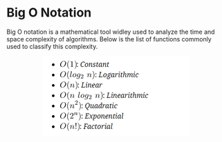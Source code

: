 # Big O Notation

Big O notation is a mathematical tool widley used to analyze the time and space complexity of algorithms. Below is the list of functions commonly used to classify this complexity.

<p align="center">
  <img src="https://github.com/sam623/python_algorithms_and_data_structures/blob/main/Big_O_Notation/Images/Big_O_functions.png" />
</p>


